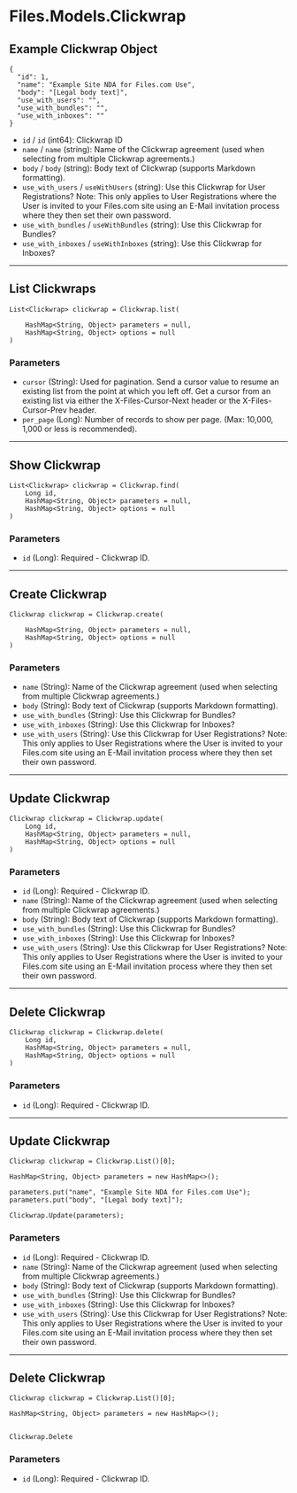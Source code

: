 # Files.Models.Clickwrap

## Example Clickwrap Object

```
{
  "id": 1,
  "name": "Example Site NDA for Files.com Use",
  "body": "[Legal body text]",
  "use_with_users": "",
  "use_with_bundles": "",
  "use_with_inboxes": ""
}
```

* `id` / `id`  (int64): Clickwrap ID
* `name` / `name`  (string): Name of the Clickwrap agreement (used when selecting from multiple Clickwrap agreements.)
* `body` / `body`  (string): Body text of Clickwrap (supports Markdown formatting).
* `use_with_users` / `useWithUsers`  (string): Use this Clickwrap for User Registrations?  Note: This only applies to User Registrations where the User is invited to your Files.com site using an E-Mail invitation process where they then set their own password.
* `use_with_bundles` / `useWithBundles`  (string): Use this Clickwrap for Bundles?
* `use_with_inboxes` / `useWithInboxes`  (string): Use this Clickwrap for Inboxes?


---

## List Clickwraps

```
List<Clickwrap> clickwrap = Clickwrap.list(
    
    HashMap<String, Object> parameters = null,
    HashMap<String, Object> options = null
)
```

### Parameters

* `cursor` (String): Used for pagination.  Send a cursor value to resume an existing list from the point at which you left off.  Get a cursor from an existing list via either the X-Files-Cursor-Next header or the X-Files-Cursor-Prev header.
* `per_page` (Long): Number of records to show per page.  (Max: 10,000, 1,000 or less is recommended).


---

## Show Clickwrap

```
List<Clickwrap> clickwrap = Clickwrap.find(
    Long id, 
    HashMap<String, Object> parameters = null,
    HashMap<String, Object> options = null
)
```

### Parameters

* `id` (Long): Required - Clickwrap ID.


---

## Create Clickwrap

```
Clickwrap clickwrap = Clickwrap.create(
    
    HashMap<String, Object> parameters = null,
    HashMap<String, Object> options = null
)
```

### Parameters

* `name` (String): Name of the Clickwrap agreement (used when selecting from multiple Clickwrap agreements.)
* `body` (String): Body text of Clickwrap (supports Markdown formatting).
* `use_with_bundles` (String): Use this Clickwrap for Bundles?
* `use_with_inboxes` (String): Use this Clickwrap for Inboxes?
* `use_with_users` (String): Use this Clickwrap for User Registrations?  Note: This only applies to User Registrations where the User is invited to your Files.com site using an E-Mail invitation process where they then set their own password.


---

## Update Clickwrap

```
Clickwrap clickwrap = Clickwrap.update(
    Long id, 
    HashMap<String, Object> parameters = null,
    HashMap<String, Object> options = null
)
```

### Parameters

* `id` (Long): Required - Clickwrap ID.
* `name` (String): Name of the Clickwrap agreement (used when selecting from multiple Clickwrap agreements.)
* `body` (String): Body text of Clickwrap (supports Markdown formatting).
* `use_with_bundles` (String): Use this Clickwrap for Bundles?
* `use_with_inboxes` (String): Use this Clickwrap for Inboxes?
* `use_with_users` (String): Use this Clickwrap for User Registrations?  Note: This only applies to User Registrations where the User is invited to your Files.com site using an E-Mail invitation process where they then set their own password.


---

## Delete Clickwrap

```
Clickwrap clickwrap = Clickwrap.delete(
    Long id, 
    HashMap<String, Object> parameters = null,
    HashMap<String, Object> options = null
)
```

### Parameters

* `id` (Long): Required - Clickwrap ID.


---

## Update Clickwrap

```
Clickwrap clickwrap = Clickwrap.List()[0];

HashMap<String, Object> parameters = new HashMap<>();

parameters.put("name", "Example Site NDA for Files.com Use");
parameters.put("body", "[Legal body text]");

Clickwrap.Update(parameters);
```

### Parameters

* `id` (Long): Required - Clickwrap ID.
* `name` (String): Name of the Clickwrap agreement (used when selecting from multiple Clickwrap agreements.)
* `body` (String): Body text of Clickwrap (supports Markdown formatting).
* `use_with_bundles` (String): Use this Clickwrap for Bundles?
* `use_with_inboxes` (String): Use this Clickwrap for Inboxes?
* `use_with_users` (String): Use this Clickwrap for User Registrations?  Note: This only applies to User Registrations where the User is invited to your Files.com site using an E-Mail invitation process where they then set their own password.


---

## Delete Clickwrap

```
Clickwrap clickwrap = Clickwrap.List()[0];

HashMap<String, Object> parameters = new HashMap<>();


Clickwrap.Delete
```

### Parameters

* `id` (Long): Required - Clickwrap ID.
